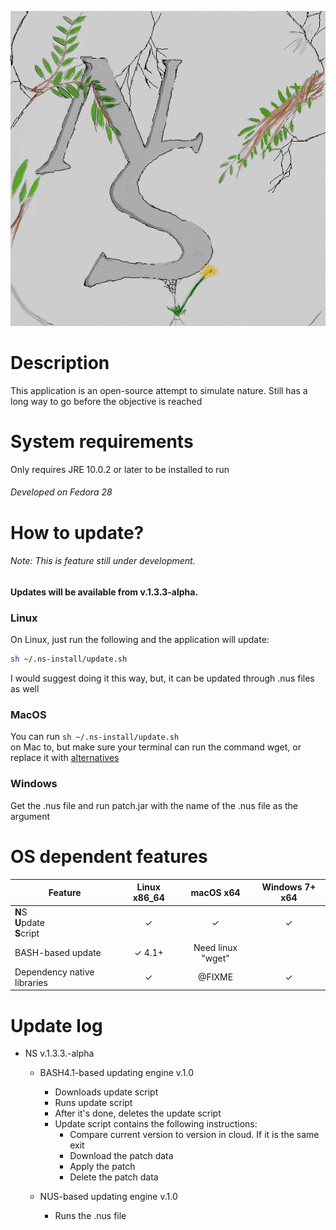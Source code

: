 ![Logo](https://raw.githubusercontent.com/NonNullDinu/NatureSimulator/master/gameData/textures/ns_icon.png)

# Description
This application is an open-source attempt to simulate nature.
Still has a long way to go before the objective is reached

# System requirements
Only requires JRE 10.0.2 or later to be installed to run

###### Developed on Fedora 28

# How to update?

###### Note: This is feature still under development.
#### Updates will be available from v.1.3.3-alpha.
### Linux
On Linux, just run the following and the application will update:<br />
```bash
sh ~/.ns-install/update.sh
```
I would suggest doing it this way, but, it can be updated through .nus files as well

### MacOS 
You can run <code>sh ~/.ns-install/update.sh</code><br/> on Mac to, 
but make sure your terminal can run the command wget, or replace 
it with [alternatives](https://alternativeto.net/software/wget/?platform=mac)

### Windows
Get the .nus file and run patch.jar with the name of the .nus file as the argument

# OS dependent features

| Feature                                | Linux x86_64     | macOS x64                     | Windows 7+ x64            |
|----------------------------------------|:----------------:|:-----------------------------:|:-------------------------:|
| **N**S<br />**U**pdate<br />**S**cript | ✓                | ✓                             | ✓                         |
| BASH-based update                      | ✓ 4.1+           |   Need linux "wget"           |                           |
| Dependency native libraries            | ✓                |   @FIXME                      | ✓                         |

# Update log
* NS v.1.3.3.-alpha
	* BASH4.1-based updating engine v.1.0
		* Downloads update script
		* Runs update script
		* After it's done, deletes the update script
		* Update script contains the following instructions:
		    * Compare current version to version in cloud. If it is the same exit
		    * Download the patch data
		    * Apply the patch
		    * Delete the patch data
	
	* NUS-based updating engine v.1.0
		* Runs the .nus file
